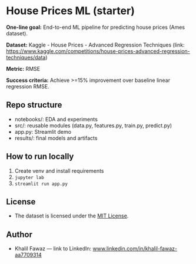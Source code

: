 # House Prices ML (starter)

**One-line goal:** End-to-end ML pipeline for predicting house prices (Ames dataset).

**Dataset:** Kaggle - House Prices - Advanced Regression Techniques (link: https://www.kaggle.com/competitions/house-prices-advanced-regression-techniques/data)

**Metric:** RMSE

**Success criteria:** Achieve >=15% improvement over baseline linear regression RMSE.

## Repo structure
- notebooks/: EDA and experiments
- src/: reusable modules (data.py, features.py, train.py, predict.py)
- app.py: Streamlit demo
- results/: final models and artifacts

## How to run locally
1. Create venv and install requirements
2. `jupyter lab`
3. `streamlit run app.py`

## License

- The dataset is licensed under the [MIT License](https://www.mit.edu/~amini/LICENSE.md).

## Author
- Khalil Fawaz — link to LinkedIn: www.linkedin.com/in/khalil-fawaz-aa7709314
